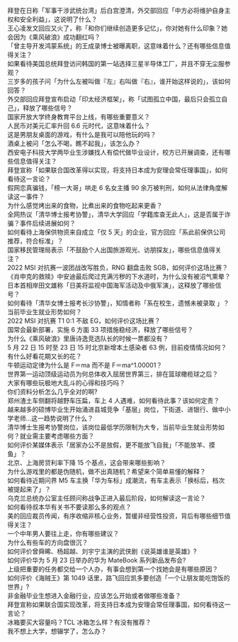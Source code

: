 拜登在日称「军事干涉武统台湾」后白宫澄清，外交部回应「中方必将维护自身主权和安全利益」，这说明了什么？  
王心凌发文回应又火了，称「和你们继续创造更多记忆」，你对她有什么印象？她会因为《乘风破浪》成功翻红吗？  
「曾主导开发鸿蒙系统」的王成录博士被曝离职，这意味着什么？还有哪些信息值得关注？  
如果看待美国总统拜登访问韩国的第一站选择三星半导体工厂，并且不穿无尘服参观？  
三岁多的孩子问「为什么左被叫做『左』右叫做『右』，谁开始这样说的」，该如何回答？  
外交部回应拜登宣布启动「印太经济框架」，称「试图孤立中国，最后只会孤立自己」，释放了哪些信号？  
国家开放大学终身教育平台上线，有哪些重要意义？  
人民币对美元汇率升回 6.6 元时代，这意味着什么？  
这是男朋友桌面的游戏，有什么是我可以陪他玩的吗？  
酒桌上被问「怎么不喝，瞧不起我」，该怎么办？  
西安电子科技大学两毕业生涉嫌找人有偿代做毕业设计，校方已开展调查，还有哪些信息值得关注？  
拜登宣称「如果联合国改革得以实现，将支持日本成为安理会常任理事国」，如何看待这一言论？  
假网恋真骗钱，「榜一大哥」哄走 6 名女主播 90 余万被判刑，如何从法律角度解读这一事件？  
为什么感觉烤出来的食物，比煮出来的食物吃起来更香？  
全网热议「清华博士报考协警」，清华大学回应「学籍库查无此人」，这是否属于诈骗？事件后续进展如何？  
如何看待上海保供物资来自成立「仅 5 天」的企业，官方回应「系此前保供公司推荐，符合标准」？  
国家移民管理局表示「不鼓励个人出国旅游观光、访朋探友」，哪些信息值得关注？  
2022 MSI 对抗赛一波团战改写胜负，RNG 翻盘击败 SGB，如何评价这场比赛？  
《肖申克的救赎》中安迪最后爬过充满污秽的下水道时，为什么没有被沼气熏晕？  
日本首相岸田文雄称「日美将监视中国海军活动及中俄军演」，这释放了哪些信号？  
如何看待「清华女博士报考长沙协警」，知情者称「系在校生，遗憾未被录取 」？当前毕业生就业形势如何？  
2022 MSI 对抗赛 T1 0:1 不敌 EG，如何评价这场比赛？  
国常会最新部署，实施 6 方面 33 项措施稳经济，释放了哪些信号？  
为什么《乘风破浪》里唐诗逸竞选队长的时候一票都没有？  
5 月 22 日 15 时至 23 日 15 时北京新增本土感染者 63 例，目前疫情情况如何？  
有什么好看花期又长的花？  
牛顿运动定律为什么是 F＝ma 而不是 F＝ma^1.00001？  
世界第一运动顶级运动员为何总体收入屈居世界第三，排在篮球橄榄球之后？  
大家有哪些玩极地大乱斗的心得和技巧吗？  
你们资料分析怎么几乎全对的啊?  
郑州渣土车侧翻将越野车压扁，车上 4 人遇难，如何看待此事？该如何定责？  
越来越多的硕博毕业生开始涌进县城竞争「基层」岗位，下街道、进银行、做中小学老师…这一趋势说明了什么？  
清华博士生报考协警岗位，该岗位最低学历限制为大专，当前毕业生就业形势如何？就业需主要考虑哪些方面？  
如何评价某媒体表示「居家办公不是放假，更不能放飞自我」「不能放羊、摸鱼」？  
北京、上海房贷利率下降 15 个基点，这会带来哪些影响？  
为什么游戏里的都是伪随机，做不出真随机？希望来个简单易懂的解释？  
如何看待近期问界 M5 车主换「华为车标」成潮流，有车主表示「换标后，档次被提起来了」？  
乌克兰总统办公室主任顾问称战争正进入最后阶段，如何解读这一言论？  
如何看待叔本华有关书不要读那么多的观点？  
美的回应裁员传闻，有序收缩非核心业务，暂缓非经营性投资，背后有哪些细节值得关注？  
一个中年男人要往上走，你有哪些建议？  
为什么有些车的方向盘很沉？  
如何评价曾舜晞、杨超越、刘宇宁主演的武侠剧《说英雄谁是英雄》?  
如何评价华为 5 月 23 日举办的华为 MateBook 系列新品发布会?  
上级把重要的任务都交给一个人办，有事会想到第一个找她会是有哪些原因？  
如何评价《海贼王》第 1049 话里，路飞回应凯多要创造「一个让朋友能吃饱饭的世界」?  
非金融毕业生想进入金融行业，应该怎么开始或者做哪些准备？  
拜登宣称如果联合国实现改革，将支持日本成为安理会常任理事国，如何看待这一言论？  
冰箱要买大容量吗？TCL 冰箱怎么样？有没有推荐？  
我不想上大学，想辍学了，怎么办？  
